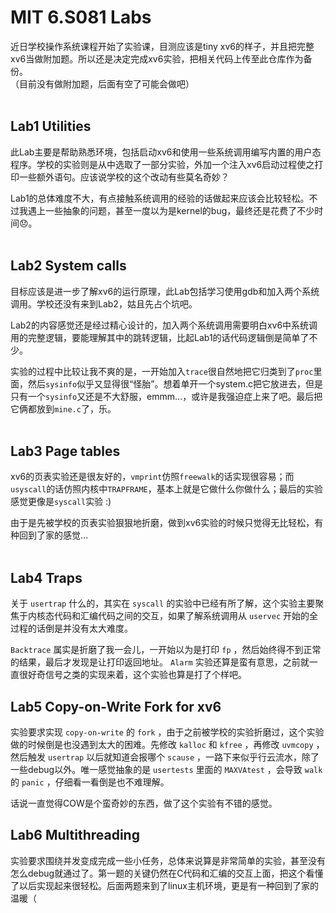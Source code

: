 # MIT 6.S081 Labs

近日学校操作系统课程开始了实验课，目测应该是tiny xv6的样子，并且把完整xv6当做附加题。所以还是决定完成xv6实验，把相关代码上传至此仓库作为备份。<br>
（目前没有做附加题，后面有空了可能会做吧）<br><br>

## Lab1 Utilities
此Lab主要是帮助熟悉环境，包括启动xv6和使用一些系统调用编写内置的用户态程序。学校的实验则是从中选取了一部分实验，外加一个注入xv6启动过程使之打印一些额外语句。应该说学校的这个改动有些莫名奇妙？

Lab1的总体难度不大，有点接触系统调用的经验的话做起来应该会比较轻松。不过我遇上一些抽象的问题，甚至一度以为是kernel的bug，最终还是花费了不少时间😞。<br><br>

## Lab2 System calls
目标应该是进一步了解xv6的运行原理，此Lab包括学习使用gdb和加入两个系统调用。学校还没有来到Lab2，姑且先占个坑吧。

Lab2的内容感觉还是经过精心设计的，加入两个系统调用需要明白xv6中系统调用的完整逻辑，要能理解其中的跳转逻辑，比起Lab1的话代码逻辑倒是简单了不少。

实验的过程中比较让我不爽的是，一开始加入`trace`很自然地把它归类到了`proc`里面，然后`sysinfo`似乎又显得很“怪胎”。想着单开一个system.c把它放进去，但是只有一个`sysinfo`又还是不大舒服，emmm...，或许是我强迫症上来了吧。最后把它俩都放到`mine.c`了，乐。<br><br>

## Lab3 Page tables
xv6的页表实验还是很友好的，`vmprint`仿照`freewalk`的话实现很容易；而`usyscall`的话仿照内核中`TRAPFRAME`，基本上就是它做什么你做什么；最后的实验感觉更像是`syscall`实验 :)

由于是先被学校的页表实验狠狠地折磨，做到xv6实验的时候只觉得无比轻松，有种回到了家的感觉...<br><br>

## Lab4 Traps
关于 `usertrap` 什么的，其实在 `syscall` 的实验中已经有所了解，这个实验主要聚焦于内核态代码和汇编代码之间的交互，如果了解系统调用从 `uservec` 开始的全过程的话倒是并没有太大难度。

`Backtrace` 属实是折磨了我一会儿，一开始以为是打印 `fp` ，然后始终得不到正常的结果，最后才发现是让打印返回地址。 `Alarm` 实验还算是蛮有意思，之前就一直很好奇信号之类的实现来着，这个实验也算是打了个样吧。

## Lab5 Copy-on-Write Fork for xv6
实验要求实现 `copy-on-write` 的 `fork` ，由于之前被学校的实验折磨过，这个实验做的时候倒是也没遇到太大的困难。先修改 `kalloc` 和 `kfree` ，再修改 `uvmcopy` ，然后触发 `usertrap` 以后就知道会报哪个 `scause` ，一路下来似乎行云流水，除了一些debug以外。唯一感觉抽象的是 `usertests` 里面的 `MAXVAtest` ，会导致 `walk` 的 `panic` ，仔细看一看倒是也不难理解。

话说一直觉得COW是个蛮奇妙的东西，做了这个实验有不错的感觉。

## Lab6 Multithreading
实验要求围绕并发变成完成一些小任务，总体来说算是非常简单的实验，甚至没有怎么debug就通过了。第一题的关键仍然在C代码和汇编的交互上面，把这个看懂了以后实现起来很轻松。后面两题来到了linux主机环境，更是有一种回到了家的温暖（